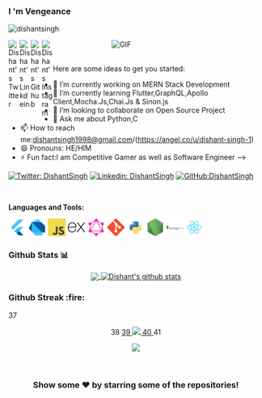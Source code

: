 ###  I 'm Vengeance

<p align="left"> <img src="https://komarev.com/ghpvc/?username=dishantsingh1998&label=Profile Views&color=red&style=flat" alt="dishantsingh" /></p>


<img align="right" alt="GIF" src="https://user-images.githubusercontent.com/65276766/120167113-faf17b00-c21a-11eb-9697-fa129d30d9f4.gif" width="300px" />

<a href="https://twitter.com/Dishantsingh5">
  <img align="left" alt="Dishant's Twitter" width="22px" src="https://cdn.jsdelivr.net/npm/simple-icons@v3/icons/twitter.svg" />
</a>
<a href="https://www.linkedin.com/in/dishant-singh-6b05a7138/">
  <img align="left" alt="Dishant's Linkdein" width="22px" src="https://cdn.jsdelivr.net/npm/simple-icons@v3/icons/linkedin.svg" />
</a>
<a href="https://github.com/dishantsingh1998">
  <img align="left" alt="Dishant's Github" width="22px" src="https://cdn.jsdelivr.net/npm/simple-icons@v3/icons/github.svg" />
</a>

<a href="https://www.instagram.com/dishantsingh1189/">
  <img align="left" alt="Dishant's Instagram" width="22px" src="https://cdn.jsdelivr.net/npm/simple-icons@v3/icons/instagram.svg" />
</a>

<br/>
<br/>

Here are some ideas to get you started:

- 🔭 I’m currently working on MERN Stack Development 
- 🌱 I’m currently learning Flutter,GraphQL,Apollo Client,Mocha.Js,Chai.Js & Sinon.js
- 👯 I’m looking to collaborate on Open Source Project
- 💬 Ask me about Python,C
- 📫 How to reach me:dishantsingh1998@gmail.com/(https://angel.co/u/dishant-singh-1)
- 😄 Pronouns: HE/HIM
- ⚡ Fun fact:I am Competitive Gamer as well as Software Engineer
-->


[![Twitter: DishantSingh](https://img.shields.io/twitter/follow/Dishantsingh5?style=social)](https://twitter.com/Dishantsingh5)
[![Linkedin: DishantSingh](https://img.shields.io/badge/-DishantSingh-blue?style=flat-square&logo=Linkedin&logoColor=white&link=https://www.linkedin.com/in/dishant-singh-6b05a7138/)](https://www.linkedin.com/in/dishant-singh-6b05a7138/)
[![GitHub:DishantSingh](https://img.shields.io/github/followers/dishantsingh1998?label=follow&style=social)](https://github.com/dishantsingh1998)

<br>

**Languages and Tools:**  

<code><img height="35" src="https://raw.githubusercontent.com/github/explore/80688e429a7d4ef2fca1e82350fe8e3517d3494d/topics/flutter/flutter.png"></code>
<code><img height="35" src="https://raw.githubusercontent.com/github/explore/80688e429a7d4ef2fca1e82350fe8e3517d3494d/topics/dart/dart.png"></code>
<code><img height="35" src="https://raw.githubusercontent.com/github/explore/80688e429a7d4ef2fca1e82350fe8e3517d3494d/topics/javascript/javascript.png"></code>
<code><img height="35" src="https://raw.githubusercontent.com/devicons/devicon/master/icons/express/express-original.svg"></code>
<code><img height="35" src="https://raw.githubusercontent.com/github/explore/80688e429a7d4ef2fca1e82350fe8e3517d3494d/topics/graphql/graphql.png"></code>
<code><img height="35" src="https://raw.githubusercontent.com/devicons/devicon/master/icons/git/git-original.svg"></code>
<code><img height="35" src="https://raw.githubusercontent.com/github/explore/80688e429a7d4ef2fca1e82350fe8e3517d3494d/topics/python/python.png"></code> 
<code><img height="35" src="https://raw.githubusercontent.com/github/explore/80688e429a7d4ef2fca1e82350fe8e3517d3494d/topics/nodejs/nodejs.png"></code> 
<code><img height="35" src="https://raw.githubusercontent.com/github/explore/80688e429a7d4ef2fca1e82350fe8e3517d3494d/topics/mongodb/mongodb.png"></code> 
<code><img height="35" src="https://raw.githubusercontent.com/github/explore/80688e429a7d4ef2fca1e82350fe8e3517d3494d/topics/react/react.png" alt="react"></code>



<h3>Github Stats 📊</h3>
<p align=center>
<a href="https://github.com/dishantsingh1998">
<img align="center" src ="https://github-readme-stats-eight-theta.vercel.app/api?username=dishantsingh1998&show_icons=true&theme=algolia&include_all_commits=true&count_private=true">
</a>
<a href="https://github.com/dishantsingh1998">
 <img align="center" src="https://github-readme-stats-eight-theta.vercel.app/api/top-langs/?username=dishantsingh1998&layout=compact&langs_count=8&theme=algolia" alt="Dishant's github stats"/>
</a>
</p>

<h3>Github Streak :fire:</h3>
37
<p align="center">
38
  <a href="https://git.io/streak-stats">
39
    <img src="https://github-readme-streak-stats.herokuapp.com?user=dishantsingh1998&theme=nightowl"></img>
40
  </a>
41
</p>

<p align=center>
  <img src="https://github-profile-trophy.vercel.app/?username=dishantsingh1998&theme=onedark&rank=SECRET,SSS,SS,S,AAA,AA,A,B" />
</p>
</p>
<br>

<div align="center">

### Show some ❤️ by starring some of the repositories!

</div>

